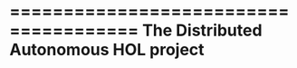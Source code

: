 ======================================
The Distributed Autonomous HOL project
======================================

